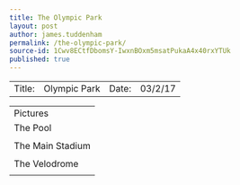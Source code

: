 ```yaml
---
title: The Olympic Park
layout: post
author: james.tuddenham
permalink: /the-olympic-park/
source-id: 1Cwv8ECtfDbomsY-IwxnBOxm5msatPukaA4x40rxYTUk
published: true
---
```

<table>
  <tr>
    <td>Title:  </td>
    <td>Olympic Park</td>
    <td> Date:  </td>
    <td>03/2/17</td>
  </tr>
</table>


<table>
  <tr>
    <td>Pictures</td>
  </tr>
  <tr>
    <td>The Pool</td>
  </tr>
  <tr>
    <td></td>
  </tr>
  <tr>
    <td>The Main Stadium</td>
  </tr>
  <tr>
    <td></td>
  </tr>
  <tr>
    <td>The Velodrome</td>
  </tr>
  <tr>
    <td></td>
  </tr>
</table>


